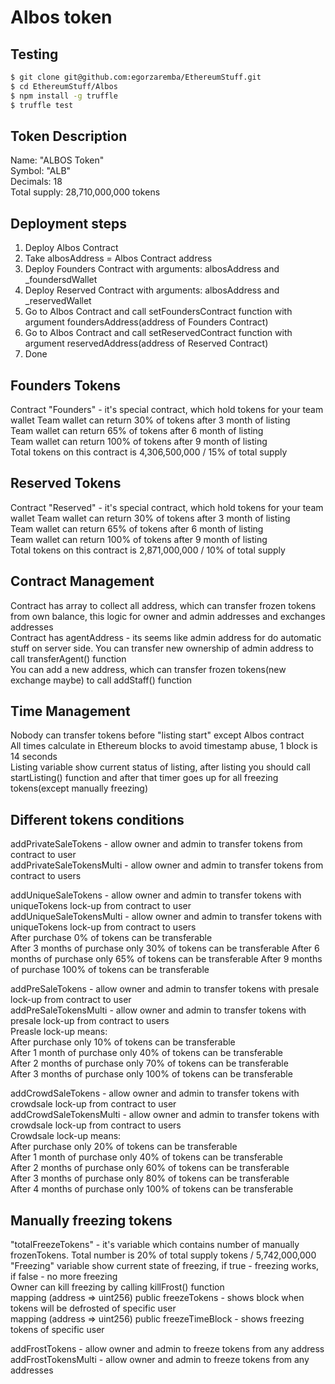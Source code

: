 # Albos token

## Testing

```sh
$ git clone git@github.com:egorzaremba/EthereumStuff.git
$ cd EthereumStuff/Albos
$ npm install -g truffle
$ truffle test
```

## Token Description

Name: "ALBOS Token"  
Symbol: "ALB"  
Decimals: 18  
Total supply: 28,710,000,000 tokens  

## Deployment steps

1) Deploy Albos Contract  
2) Take albosAddress = Albos Contract address  
3) Deploy Founders Contract with arguments: albosAddress and _foundersdWallet  
4) Deploy Reserved Contract with arguments: albosAddress and _reservedWallet  
5) Go to Albos Contract and call setFoundersContract function with argument foundersAddress(address of Founders Contract)  
5) Go to Albos Contract and call setReservedContract function with argument reservedAddress(address of Reserved Contract)  
6) Done  

## Founders Tokens

Contract "Founders" - it's special contract, which hold tokens for your team wallet
Team wallet can return 30% of tokens after 3 month of listing  
Team wallet can return 65% of tokens after 6 month of listing  
Team wallet can return 100% of tokens after 9 month of listing  
Total tokens on this contract is 4,306,500,000 / 15% of total supply  

## Reserved Tokens

Contract "Reserved" - it's special contract, which hold tokens for your team wallet
Team wallet can return 30% of tokens after 3 month of listing  
Team wallet can return 65% of tokens after 6 month of listing  
Team wallet can return 100% of tokens after 9 month of listing  
Total tokens on this contract is 2,871,000,000 / 10% of total supply  

## Contract Management

Contract has array to collect all address, which can transfer frozen tokens from own balance, this logic for owner and admin addresses and exchanges addresses  
Contract has agentAddress - its seems like admin address for do automatic stuff on server side. You can transfer new ownership of admin address to call transferAgent() function  
You can add a new address, which can transfer frozen tokens(new exchange maybe) to call addStaff() function  


## Time Management

Nobody can transfer tokens before "listing start" except Albos contract  
All times calculate in Ethereum blocks to avoid timestamp abuse, 1 block is 14 seconds  
Listing variable show current status of listing, after listing you should call startListing() function and after that timer goes up for all freezing tokens(except manually freezing)  


## Different tokens conditions

addPrivateSaleTokens - allow owner and admin to transfer tokens from contract to user  
addPrivateSaleTokensMulti - allow owner and admin to transfer tokens from contract to users

addUniqueSaleTokens - allow owner and admin to transfer tokens with uniqueTokens lock-up from contract to user  
addUniqueSaleTokensMulti - allow owner and admin to transfer tokens with uniqueTokens lock-up from contract to users  
After purchase 0% of tokens can be transferable  
After 3 months of purchase only 30% of tokens can be transferable 
After 6 months of purchase only 65% of tokens can be transferable 
After 9 months of purchase 100% of tokens can be transferable 

addPreSaleTokens - allow owner and admin to transfer tokens with presale lock-up from contract to user  
addPreSaleTokensMulti - allow owner and admin to transfer tokens with presale lock-up from contract to users  
Preasle lock-up means:  
After purchase only 10% of tokens can be transferable  
After 1 month of purchase only 40% of tokens can be transferable  
After 2 months of purchase only 70% of tokens can be transferable  
After 3 months of purchase only 100% of tokens can be transferable  

addCrowdSaleTokens - allow owner and admin to transfer tokens with crowdsale lock-up from contract to user  
addCrowdSaleTokensMulti - allow owner and admin to transfer tokens with crowdsale lock-up from contract to users  
Crowdsale lock-up means:  
After purchase only 20% of tokens can be transferable  
After 1 month of purchase only 40% of tokens can be transferable  
After 2 months of purchase only 60% of tokens can be transferable  
After 3 months of purchase only 80% of tokens can be transferable  
After 4 months of purchase only 100% of tokens can be transferable  


## Manually freezing tokens

"totalFreezeTokens" - it's variable which contains number of manually frozenTokens. Total number is 20% of total supply tokens / 5,742,000,000  
"Freezing" variable show current state of freezing, if true - freezing works, if false - no more freezing  
Owner can kill freezing by calling killFrost() function  
mapping (address => uint256) public freezeTokens - shows block when tokens will be defrosted of specific user  
mapping (address => uint256) public freezeTimeBlock - shows freezing tokens of specific user  

addFrostTokens - allow owner and admin to freeze tokens from any address  
addFrostTokensMulti - allow owner and admin to freeze tokens from any addresses  

